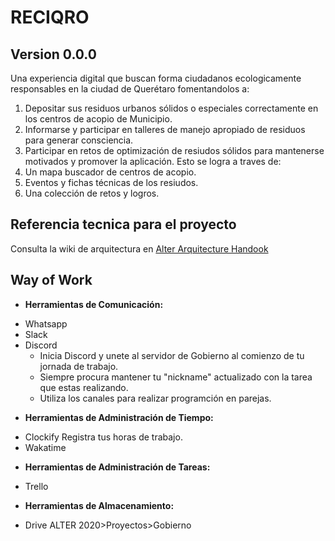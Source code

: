 
# RECIQRO
## Version 0.0.0
Una experiencia digital que buscan forma ciudadanos ecologicamente responsables en la ciudad de Querétaro fomentandolos a:
1. Depositar sus residuos urbanos sólidos o especiales correctamente en los centros de acopio de Municipio.
2. Informarse y participar en talleres de manejo apropiado de residuos para generar consciencia.
3. Participar en retos de optimización de resiudos sólidos para mantenerse motivados y promover la aplicación.
Esto se logra a traves de:
1. Un mapa buscador de centros de acopio.
2. Eventos y fichas técnicas de los resiudos.
3. Una colección de retos y logros.



## Referencia tecnica para el proyecto
Consulta la wiki de arquitectura en [Alter Arquitecture Handook](http://altermx.website/index.php/Arquitectura_Gobierno)

## Way of Work

- **Herramientas de Comunicación:**
 * Whatsapp
 * Slack
 * Discord
	* Inicia Discord y unete al servidor de Gobierno al comienzo de tu jornada de trabajo.
	* Siempre procura mantener tu "nickname" actualizado con la tarea que estas realizando.
	* Utiliza los canales para realizar programción en parejas.

- **Herramientas de Administración de Tiempo:**
 * Clockify
 Registra tus horas de trabajo.
 * Wakatime

- **Herramientas de Administración de Tareas:**
 * Trello

- **Herramientas de Almacenamiento:**
 * Drive ALTER 2020>Proyectos>Gobierno
